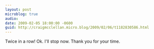 ```yaml
---
layout: post
microblog: true
audio: 
date: 2009-02-05 18:00:00 -0600
guid: http://craigmcclellan.micro.blog/2009/02/06/t1182830586.html
---
```

Twice in a row! Ok.  I'll stop now.  Thank you for your time.
